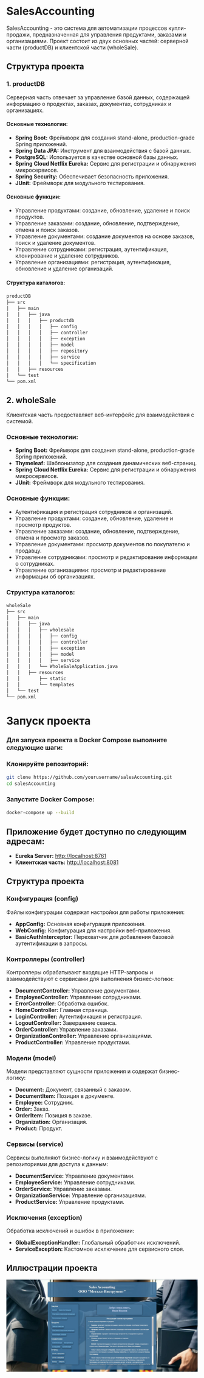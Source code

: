 # SalesAccounting

SalesAccounting - это система для автоматизации процессов купли-продажи, предназначенная для управления продуктами, заказами и организациями. Проект состоит из двух основных частей: серверной части (productDB) и клиентской части (wholeSale).



## Структура проекта

### 1. productDB

Серверная часть отвечает за управление базой данных, содержащей информацию о продуктах, заказах, документах, сотрудниках и организациях.

#### Основные технологии:

- **Spring Boot:** Фреймворк для создания stand-alone, production-grade Spring приложений.
- **Spring Data JPA:** Инструмент для взаимодействия с базой данных.
- **PostgreSQL:** Используется в качестве основной базы данных.
- **Spring Cloud Netflix Eureka:** Сервис для регистрации и обнаружения микросервисов.
- **Spring Security:** Обеспечивает безопасность приложения.
- **JUnit:** Фреймворк для модульного тестирования.

#### Основные функции:

- Управление продуктами: создание, обновление, удаление и поиск продуктов.
- Управление заказами: создание, обновление, подтверждение, отмена и поиск заказов.
- Управление документами: создание документов на основе заказов, поиск и удаление документов.
- Управление сотрудниками: регистрация, аутентификация, клонирование и удаление сотрудников.
- Управление организациями: регистрация, аутентификация, обновление и удаление организаций.

#### Структура каталогов:

```plaintext
productDB
├── src
│   ├── main
│   │   ├── java
│   │   │   ├── productdb
│   │   │   │   ├── config
│   │   │   │   ├── controller
│   │   │   │   ├── exception
│   │   │   │   ├── model
│   │   │   │   ├── repository
│   │   │   │   ├── service
│   │   │   │   └── specification
│   │   ├── resources
│   └── test
└── pom.xml
```
## 2. wholeSale

Клиентская часть предоставляет веб-интерфейс для взаимодействия с системой.

### Основные технологии:

- **Spring Boot:** Фреймворк для создания stand-alone, production-grade Spring приложений.
- **Thymeleaf:** Шаблонизатор для создания динамических веб-страниц.
- **Spring Cloud Netflix Eureka:** Сервис для регистрации и обнаружения микросервисов.
- **JUnit:** Фреймворк для модульного тестирования.

### Основные функции:

- Аутентификация и регистрация сотрудников и организаций.
- Управление продуктами: создание, обновление, удаление и просмотр продуктов.
- Управление заказами: создание, обновление, подтверждение, отмена и просмотр заказов.
- Управление документами: просмотр документов по покупателю и продавцу.
- Управление сотрудниками: просмотр и редактирование информации о сотрудниках.
- Управление организациями: просмотр и редактирование информации об организациях.

### Структура каталогов:

```plaintext
wholeSale
├── src
│   ├── main
│   │   ├── java
│   │   │   ├── wholesale
│   │   │   │   ├── config
│   │   │   │   ├── controller
│   │   │   │   ├── exception
│   │   │   │   ├── model
│   │   │   │   ├── service
│   │   │   └── WholeSaleApplication.java
│   │   ├── resources
│   │       ├── static
│   │       └── templates
│   └── test
└── pom.xml
```
# Запуск проекта

### Для запуска проекта в Docker Compose выполните следующие шаги:

### Клонируйте репозиторий:

```bash
git clone https://github.com/yourusername/salesAccounting.git
cd salesAccounting
```

### Запустите Docker Compose:

```bash
docker-compose up --build
```

## Приложение будет доступно по следующим адресам:

- **Eureka Server:** [http://localhost:8761](http://localhost:8761)
- **Клиентская часть:** [http://localhost:8081](http://localhost:8081)

## Структура проекта

### Конфигурация (config)
Файлы конфигурации содержат настройки для работы приложения:

- **AppConfig:** Основная конфигурация приложения.
- **WebConfig:** Конфигурация для настройки веб-приложения.
- **BasicAuthInterceptor:** Перехватчик для добавления базовой аутентификации в запросы.

### Контроллеры (controller)
Контроллеры обрабатывают входящие HTTP-запросы и взаимодействуют с сервисами для выполнения бизнес-логики:

- **DocumentController:** Управление документами.
- **EmployeeController:** Управление сотрудниками.
- **ErrorController:** Обработка ошибок.
- **HomeController:** Главная страница.
- **LoginController:** Аутентификация и регистрация.
- **LogoutController:** Завершение сеанса.
- **OrderController:** Управление заказами.
- **OrganizationController:** Управление организациями.
- **ProductController:** Управление продуктами.

### Модели (model)
Модели представляют сущности приложения и содержат бизнес-логику:

- **Document:** Документ, связанный с заказом.
- **DocumentItem:** Позиция в документе.
- **Employee:** Сотрудник.
- **Order:** Заказ.
- **OrderItem:** Позиция в заказе.
- **Organization:** Организация.
- **Product:** Продукт.

### Сервисы (service)
Сервисы выполняют бизнес-логику и взаимодействуют с репозиториями для доступа к данным:

- **DocumentService:** Управление документами.
- **EmployeeService:** Управление сотрудниками.
- **OrderService:** Управление заказами.
- **OrganizationService:** Управление организациями.
- **ProductService:** Управление продуктами.

### Исключения (exception)
Обработка исключений и ошибок в приложении:

- **GlobalExceptionHandler:** Глобальный обработчик исключений.
- **ServiceException:** Кастомное исключение для сервисного слоя.

## Иллюстрации проекта 

![main.JPG](https://github.com/Bev0802/Diplom/blob/master/salesAccounting/wholeSale/src/main/resources/static/img/main.JPG)